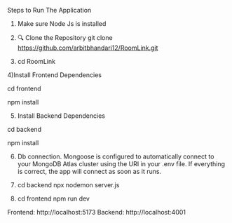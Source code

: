 Steps to Run The Application

1) Make sure Node Js is installed 

2) 🔍 Clone the Repository
     git clone https://github.com/arbitbhandari12/RoomLink.git


3) cd RoomLink


4)Install Frontend Dependencies

 cd frontend
 
 npm install

5) Install Backend Dependencies

 cd backend 
 
 npm install


6) Db connection.
   Mongoose is configured to automatically connect to your MongoDB Atlas cluster using the URI in your .env file. If everything is correct, the app will connect as soon as it runs.

7) cd backend
   npx nodemon server.js

8) cd frontend
   npm run dev


Frontend: http://localhost:5173
Backend:  http://localhost:4001

